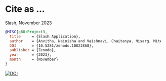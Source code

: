 # Cite as ...

Slash,
November 2023

```bibtex
@MISC{g68:Project3,
  title     = {Slash Application},
  author    = {Anvitha, Nainisha and Vaishnavi, Chaitanya, Nisarg, Mitesh and Aniruddha},
  DOI 	    = {10.5281/zenodo.10022868},
  publisher = {Zenodo},
  year      = {2023},
  month     = {November}
}

```
[![DOI](https://zenodo.org/badge/698975832.svg)](https://zenodo.org/doi/10.5281/zenodo.10022867)
